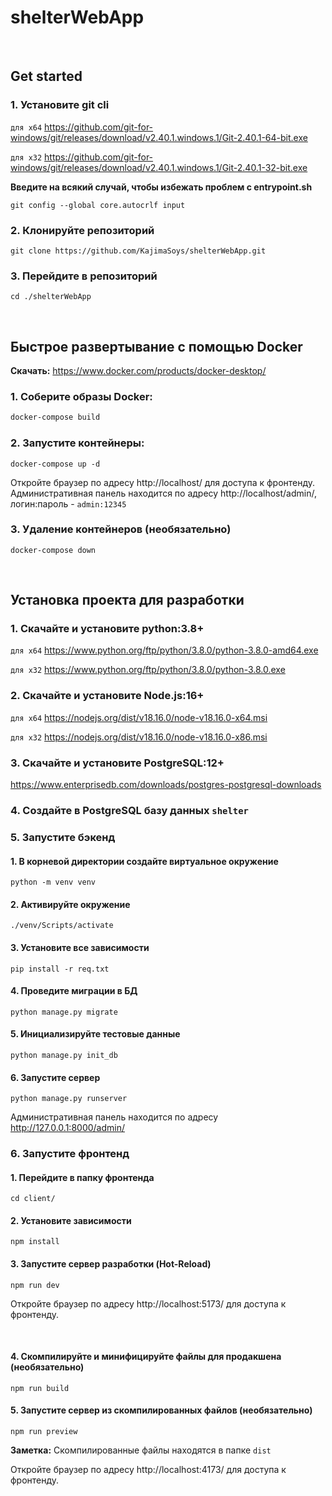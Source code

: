 # shelterWebApp
<br>

## Get started

### 1. Установите git cli

`для x64` https://github.com/git-for-windows/git/releases/download/v2.40.1.windows.1/Git-2.40.1-64-bit.exe

`для x32` https://github.com/git-for-windows/git/releases/download/v2.40.1.windows.1/Git-2.40.1-32-bit.exe



**Введите на всякий случай, чтобы избежать проблем с entrypoint.sh**
```shell
git config --global core.autocrlf input
```

### 2. Клонируйте репозиторий
```shell
git clone https://github.com/KajimaSoys/shelterWebApp.git
```

### 3. Перейдите в репозиторий
```shell
cd ./shelterWebApp
```
<br>

## Быстрое развертывание с помощью Docker 

**Скачать:** https://www.docker.com/products/docker-desktop/

### 1. Соберите образы Docker:
```sh
docker-compose build
```

### 2. Запустите контейнеры:
```shell
docker-compose up -d
```

Откройте браузер по адресу http://localhost/ для доступа к фронтенду. Административная панель находится по адресу http://localhost/admin/, логин:пароль - `admin:12345`

### 3. Удаление контейнеров (необязательно)
```shell
docker-compose down
```
<br>

## Установка проекта для разработки

### 1. Скачайте и установите python:3.8+


`для x64` https://www.python.org/ftp/python/3.8.0/python-3.8.0-amd64.exe

`для x32` https://www.python.org/ftp/python/3.8.0/python-3.8.0.exe


### 2. Скачайте и установите Node.js:16+
`для x64` https://nodejs.org/dist/v18.16.0/node-v18.16.0-x64.msi

`для x32` https://nodejs.org/dist/v18.16.0/node-v18.16.0-x86.msi

### 3. Скачайте и установите PostgreSQL:12+

https://www.enterprisedb.com/downloads/postgres-postgresql-downloads

### 4. Создайте в PostgreSQL базу данных `shelter`

### 5. Запустите бэкенд

#### 1. В корневой директории создайте виртуальное окружение
```shell
python -m venv venv
```

#### 2. Активируйте окружение
```shell
./venv/Scripts/activate
```

#### 3. Установите все зависимости
```shell
pip install -r req.txt
```

#### 4. Проведите миграции в БД
```shell
python manage.py migrate
```

#### 5. Инициализируйте тестовые данные
```shell
python manage.py init_db
```

#### 6. Запустите сервер
```shell
python manage.py runserver
```

Административная панель находится по адресу http://127.0.0.1:8000/admin/

### 6. Запустите фронтенд

#### 1. Перейдите в папку фронтенда
```shell
cd client/
```

#### 2. Установите зависимости
```shell
npm install
```
#### 3. Запустите сервер разработки (Hot-Reload)
```shell
npm run dev
```

Откройте браузер по адресу http://localhost:5173/ для доступа к фронтенду.

<br>

#### 4. Скомпилируйте и минифицируйте файлы для продакшена (необязательно)
```shell
npm run build
```
#### 5. Запустите сервер из скомпилированных файлов (необязательно)
```shell
npm run preview
```
**Заметка:** Скомпилированные файлы находятся в папке `dist`

Откройте браузер по адресу http://localhost:4173/ для доступа к фронтенду.